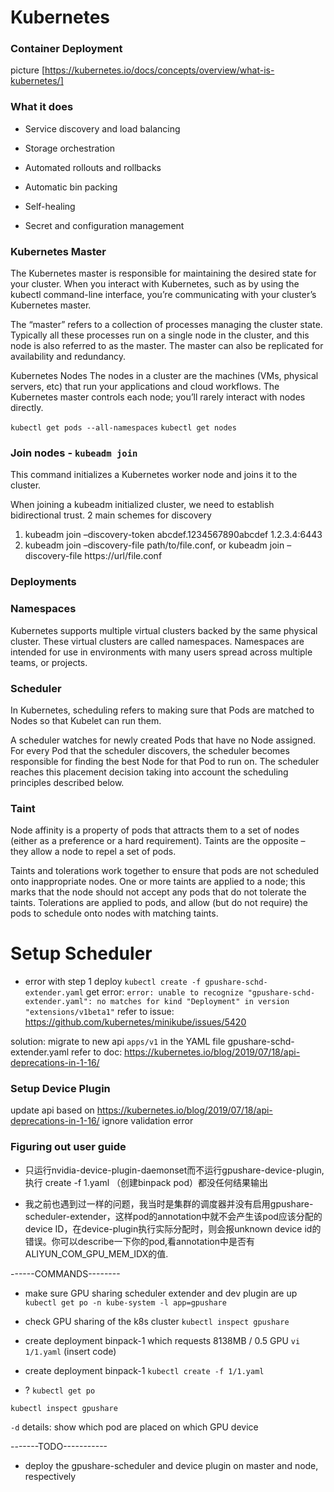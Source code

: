 # Kubernetes

### Container Deployment
picture [https://kubernetes.io/docs/concepts/overview/what-is-kubernetes/]

### What it does

- Service discovery and load balancing

- Storage orchestration

- Automated rollouts and rollbacks

- Automatic bin packing

- Self-healing

- Secret and configuration management

### Kubernetes Master
The Kubernetes master is responsible for maintaining the desired state for your cluster. When you interact with Kubernetes, such as by using the kubectl command-line interface, you’re communicating with your cluster’s Kubernetes master.

The “master” refers to a collection of processes managing the cluster state. Typically all these processes run on a single node in the cluster, and this node is also referred to as the master. The master can also be replicated for availability and redundancy.

Kubernetes Nodes
The nodes in a cluster are the machines (VMs, physical servers, etc) that run your applications and cloud workflows. The Kubernetes master controls each node; you’ll rarely interact with nodes directly.

`kubectl get pods --all-namespaces`
`kubectl get nodes`

### Join nodes - `kubeadm join`
This command initializes a Kubernetes worker node and joins it to the cluster.

When joining a kubeadm initialized cluster, we need to establish bidirectional trust. 2 main schemes for discovery
1. kubeadm join –discovery-token abcdef.1234567890abcdef 1.2.3.4:6443
2. kubeadm join –discovery-file path/to/file.conf, or kubeadm join –discovery-file https://url/file.conf


### Deployments

### Namespaces
Kubernetes supports multiple virtual clusters backed by the same physical cluster. These virtual clusters are called namespaces.
Namespaces are intended for use in environments with many users spread across multiple teams, or projects. 

### Scheduler
In Kubernetes, scheduling refers to making sure that Pods are matched to Nodes so that Kubelet can run them.

A scheduler watches for newly created Pods that have no Node assigned. For every Pod that the scheduler discovers, the scheduler becomes responsible for finding the best Node for that Pod to run on. The scheduler reaches this placement decision taking into account the scheduling principles described below.



### Taint
Node affinity is a property of pods that attracts them to a set of nodes (either as a preference or a hard requirement). Taints are the opposite – they allow a node to repel a set of pods.

Taints and tolerations work together to ensure that pods are not scheduled onto inappropriate nodes. One or more taints are applied to a node; this marks that the node should not accept any pods that do not tolerate the taints. Tolerations are applied to pods, and allow (but do not require) the pods to schedule onto nodes with matching taints.


# Setup Scheduler
- error with step 1 deploy
`kubectl create -f gpushare-schd-extender.yaml`
get error: `error: unable to recognize "gpushare-schd-extender.yaml": no matches for kind "Deployment" in version "extensions/v1beta1"`
refer to issue: https://github.com/kubernetes/minikube/issues/5420

solution: migrate to new api `apps/v1` in the YAML file gpushare-schd-extender.yaml
refer to doc: https://kubernetes.io/blog/2019/07/18/api-deprecations-in-1-16/

### Setup Device Plugin
update api based on https://kubernetes.io/blog/2019/07/18/api-deprecations-in-1-16/
ignore validation error

### Figuring out user guide
- 只运行nvidia-device-plugin-daemonset而不运行gpushare-device-plugin,执行 create -f 1.yaml （创建binpack pod）都没任何结果输出

- 我之前也遇到过一样的问题，我当时是集群的调度器并没有启用gpushare-scheduler-extender，这样pod的annotation中就不会产生该pod应该分配的device ID，在device-plugin执行实际分配时，则会报unknown device id的错误。你可以describe一下你的pod,看annotation中是否有ALIYUN_COM_GPU_MEM_IDX的值.

------COMMANDS--------
- make sure GPU sharing scheduler extender and dev plugin are up
`kubectl get po -n kube-system -l app=gpushare`

- check GPU sharing of the k8s cluster
`kubectl inspect gpushare`

- create deployment binpack-1 which requests 8138MB / 0.5 GPU
`vi 1/1.yaml`
(insert code)

- create deployment binpack-1
`kubectl create -f 1/1.yaml`

- ?
`kubectl get po`

`kubectl inspect gpushare` 

`-d` details: show which pod are placed on which GPU device

-------TODO-----------
- deploy the gpushare-scheduler and device plugin on master and node, respectively

